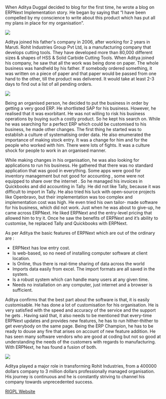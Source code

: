 When Aditya Duggal decided to blog for the first time, he wrote a blog on
ERPNext Implementation story. He began by saying that “I have been compelled
by my conscience to write about this product which has put all my plans in
place for my organisation”.

![](assets/frappe_io/images/stories/aditya-duggal.png)

Aditya joined his father's company in 2006, after working for 2 years in
Maruti. Rohit Industries Group Pvt Ltd, is a manufacturing company that
develops cutting tools. They have developed more than 80,000 different sizes &
shapes of HSS & Solid Carbide Cutting Tools. When Aditya joined his company,
he saw that all the work was being done on paper. The whole business was
handheld by his father. If somebody ordered something, it was written on a
piece of paper and that paper would be passed from one hand to the other, till
the product was delivered. It would take at least 2-3 days to find out a list
of all pending orders.

![](assets/frappe_io/images/stories/rigpl-products.png)

Being an organised person, he decided to put the business in order by getting
a very good ERP. He shortlisted SAP for his business. However, he realised
that it was exorbitant. He was not willing to risk his business operations by
buying such a costly product. So he kept his search on. While he was searching
for a perfect ERP which could be customised to his business, he made other
changes. The first thing he started was to establish a culture of
systematising order data. He also enumerated the importance of making stock
entry. It was a change for him and for the people who worked with him. There
were lots of fights. It was a culture shock for people to work in an organised
manner.

While making changes in his organisation, he was also looking for applications
to run his business. He gathered that there was no standard application that
was good in everything. Some apps were good for inventory management but not
good for accounting , some were not equipped to share over the internet . So
he managed his invoices in Quickbooks and did accounting in Tally. He did not
like Tally, because it was difficult to import in Tally. He also tried his
luck with open-source projects like Openbravo, but their implementation was
too complex and implementation cost was high. He even tried his own tailor-
made software for his business, which did not work. Just when he was about to
give-up, he came across ERPNext. He liked ERPNext and the entry-level pricing
that allowed him to try it. Once he saw the benefits of ERPNext and it’s
ability to customise, he replaced Tally and Quickbooks with ERPNext.

As per Aditya the basic features of ERPNext which are out of the ordinary are
:

  * ERPNext has low entry cost.
  * Is web-based, so no need of installing computer software at client location.
  * Is Online, thus there is real-time sharing of data across the world 
  * Imports data easily from excel. The import formats are all saved in the system. 
  * Is a robust system which can handle many users at any given time.
  * Needs no installation on any computer, just internet and a browser is sufficient.

Aditya confirms that the best part about the software is that, it is easily
customisable. He has done a lot of customisation for his organisation. He is
very satisfied with the speed and accuracy of the service and the support he
gets . Having said that, it also needs to be mentioned that every-time ERPNext
updates and provides new features, he has to run hither-thither to get
everybody on the same page. Being the ERP Champion, he has to be ready to
douse any fire that arises on account of new feature addition. He has seen
many software vendors who are good at coding but not so good at understanding
the needs of the customers with regards to manufacturing. With ERPNext, he has
found a fusion of both.

![](assets/frappe_io/images/stories/rigpl-logo.png)

Aditya played a major role in transforming Rohit Industries, from a 400000
dollars company to 3 million dollars professionally managed organisation. His
journey is continuous and he is constantly striving to channel his company
towards unprecedented success.

[RIGPL Website](http://www.rigpl.com)

